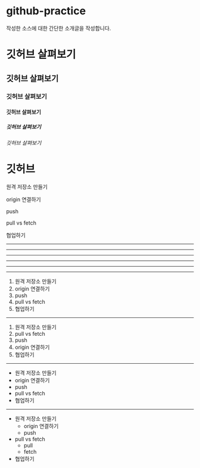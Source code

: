 # github-practice

작성한 소스에 대한 간단한 소개글을 작성합니다.

# 깃허브 살펴보기

## 깃허브 살펴보기

### 깃허브 살펴보기

#### 깃허브 살펴보기

##### 깃허브 살펴보기

###### 깃허브 살펴보기

# 깃허브

원격 저장소 만들기

origin 연결하기 

push

pull vs fetch

협업하기

---

--------

- - -

***

********

* * *

1. 원격 저장소 만들기
2. origin 연결하기
3. push
4. pull vs fetch
5. 협업하기

---

1. 원격 저장소 만들기
4. pull vs fetch
3. push
2. origin 연결하기
5. 협업하기

---

- 원격 저장소 만들기
- origin 연결하기
- push
- pull vs fetch
- 협업하기

---

- 원격 저장소 만들기
  - origin 연결하기
  - push
- pull vs fetch
  - pull
  - fetch
- 협업하기
